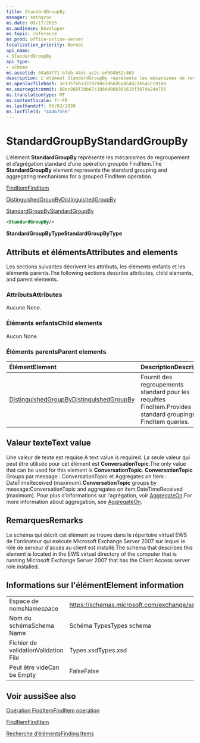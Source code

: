 ```yaml
---
title: StandardGroupBy
manager: sethgros
ms.date: 09/17/2015
ms.audience: Developer
ms.topic: reference
ms.prod: office-online-server
localization_priority: Normal
api_name:
- StandardGroupBy
api_type:
- schema
ms.assetid: 04a84f71-b7eb-44dc-ac2c-ed504b52c463
description: L’élément StandardGroupBy représente les mécanismes de regroupement et d’agrégation standard d’une opération groupée FindItem.
ms.openlocfilehash: 3e135feba322979de3d66d5a45d423654ccc9100
ms.sourcegitcommit: 88ec988f2bb67c1866d06b361615f3674a24e795
ms.translationtype: MT
ms.contentlocale: fr-FR
ms.lasthandoff: 06/03/2020
ms.locfileid: "44467556"
---
```

# <a name="standardgroupby"></a><span data-ttu-id="4fe90-103">StandardGroupBy</span><span class="sxs-lookup"><span data-stu-id="4fe90-103">StandardGroupBy</span></span>

<span data-ttu-id="4fe90-104">L’élément **StandardGroupBy** représente les mécanismes de regroupement et d’agrégation standard d’une opération groupée FindItem.</span><span class="sxs-lookup"><span data-stu-id="4fe90-104">The **StandardGroupBy** element represents the standard grouping and aggregating mechanisms for a grouped FindItem operation.</span></span> 
  
[<span data-ttu-id="4fe90-105">FindItem</span><span class="sxs-lookup"><span data-stu-id="4fe90-105">FindItem</span></span>](finditem.md)
  
[<span data-ttu-id="4fe90-106">DistinguishedGroupBy</span><span class="sxs-lookup"><span data-stu-id="4fe90-106">DistinguishedGroupBy</span></span>](distinguishedgroupby.md)
  
[<span data-ttu-id="4fe90-107">StandardGroupBy</span><span class="sxs-lookup"><span data-stu-id="4fe90-107">StandardGroupBy</span></span>](standardgroupby.md)
  
```xml
<StandardGroupBy/>
```

 <span data-ttu-id="4fe90-108">**StandardGroupByType**</span><span class="sxs-lookup"><span data-stu-id="4fe90-108">**StandardGroupByType**</span></span>
## <a name="attributes-and-elements"></a><span data-ttu-id="4fe90-109">Attributs et éléments</span><span class="sxs-lookup"><span data-stu-id="4fe90-109">Attributes and elements</span></span>

<span data-ttu-id="4fe90-110">Les sections suivantes décrivent les attributs, les éléments enfants et les éléments parents.</span><span class="sxs-lookup"><span data-stu-id="4fe90-110">The following sections describe attributes, child elements, and parent elements.</span></span>
  
### <a name="attributes"></a><span data-ttu-id="4fe90-111">Attributs</span><span class="sxs-lookup"><span data-stu-id="4fe90-111">Attributes</span></span>

<span data-ttu-id="4fe90-112">Aucune.</span><span class="sxs-lookup"><span data-stu-id="4fe90-112">None.</span></span>
  
### <a name="child-elements"></a><span data-ttu-id="4fe90-113">Éléments enfants</span><span class="sxs-lookup"><span data-stu-id="4fe90-113">Child elements</span></span>

<span data-ttu-id="4fe90-114">Aucun.</span><span class="sxs-lookup"><span data-stu-id="4fe90-114">None.</span></span>
  
### <a name="parent-elements"></a><span data-ttu-id="4fe90-115">Éléments parents</span><span class="sxs-lookup"><span data-stu-id="4fe90-115">Parent elements</span></span>

|<span data-ttu-id="4fe90-116">**Élément**</span><span class="sxs-lookup"><span data-stu-id="4fe90-116">**Element**</span></span>|<span data-ttu-id="4fe90-117">**Description**</span><span class="sxs-lookup"><span data-stu-id="4fe90-117">**Description**</span></span>|
|:-----|:-----|
|[<span data-ttu-id="4fe90-118">DistinguishedGroupBy</span><span class="sxs-lookup"><span data-stu-id="4fe90-118">DistinguishedGroupBy</span></span>](distinguishedgroupby.md) <br/> |<span data-ttu-id="4fe90-119">Fournit des regroupements standard pour les requêtes FindItem.</span><span class="sxs-lookup"><span data-stu-id="4fe90-119">Provides standard groupings for FindItem queries.</span></span>  <br/> |
   
## <a name="text-value"></a><span data-ttu-id="4fe90-120">Valeur texte</span><span class="sxs-lookup"><span data-stu-id="4fe90-120">Text value</span></span>

<span data-ttu-id="4fe90-121">Une valeur de texte est requise.</span><span class="sxs-lookup"><span data-stu-id="4fe90-121">A text value is required.</span></span> <span data-ttu-id="4fe90-122">La seule valeur qui peut être utilisée pour cet élément est **ConversationTopic**.</span><span class="sxs-lookup"><span data-stu-id="4fe90-122">The only value that can be used for this element is **ConversationTopic**.</span></span> <span data-ttu-id="4fe90-123">**ConversationTopic** Groups par message : ConversationTopic et Aggregates on Item : DateTimeReceived (maximum).</span><span class="sxs-lookup"><span data-stu-id="4fe90-123">**ConversationTopic** groups by message:ConversationTopic and aggregates on item:DateTimeReceived (maximum).</span></span> <span data-ttu-id="4fe90-124">Pour plus d’informations sur l’agrégation, voir [AggregateOn](aggregateon.md).</span><span class="sxs-lookup"><span data-stu-id="4fe90-124">For more information about aggregation, see [AggregateOn](aggregateon.md).</span></span>
  
## <a name="remarks"></a><span data-ttu-id="4fe90-125">Remarques</span><span class="sxs-lookup"><span data-stu-id="4fe90-125">Remarks</span></span>

<span data-ttu-id="4fe90-126">Le schéma qui décrit cet élément se trouve dans le répertoire virtuel EWS de l'ordinateur qui exécute Microsoft Exchange Server 2007 sur lequel le rôle de serveur d'accès au client est installé.</span><span class="sxs-lookup"><span data-stu-id="4fe90-126">The schema that describes this element is located in the EWS virtual directory of the computer that is running Microsoft Exchange Server 2007 that has the Client Access server role installed.</span></span>
  
## <a name="element-information"></a><span data-ttu-id="4fe90-127">Informations sur l'élément</span><span class="sxs-lookup"><span data-stu-id="4fe90-127">Element information</span></span>

|||
|:-----|:-----|
|<span data-ttu-id="4fe90-128">Espace de noms</span><span class="sxs-lookup"><span data-stu-id="4fe90-128">Namespace</span></span>  <br/> |https://schemas.microsoft.com/exchange/services/2006/types  <br/> |
|<span data-ttu-id="4fe90-129">Nom du schéma</span><span class="sxs-lookup"><span data-stu-id="4fe90-129">Schema Name</span></span>  <br/> |<span data-ttu-id="4fe90-130">Schéma Types</span><span class="sxs-lookup"><span data-stu-id="4fe90-130">Types schema</span></span>  <br/> |
|<span data-ttu-id="4fe90-131">Fichier de validation</span><span class="sxs-lookup"><span data-stu-id="4fe90-131">Validation File</span></span>  <br/> |<span data-ttu-id="4fe90-132">Types.xsd</span><span class="sxs-lookup"><span data-stu-id="4fe90-132">Types.xsd</span></span>  <br/> |
|<span data-ttu-id="4fe90-133">Peut être vide</span><span class="sxs-lookup"><span data-stu-id="4fe90-133">Can be Empty</span></span>  <br/> |<span data-ttu-id="4fe90-134">False</span><span class="sxs-lookup"><span data-stu-id="4fe90-134">False</span></span>  <br/> |
   
## <a name="see-also"></a><span data-ttu-id="4fe90-135">Voir aussi</span><span class="sxs-lookup"><span data-stu-id="4fe90-135">See also</span></span>



[<span data-ttu-id="4fe90-136">Opération FindItem</span><span class="sxs-lookup"><span data-stu-id="4fe90-136">FindItem operation</span></span>](finditem-operation.md)
  
[<span data-ttu-id="4fe90-137">FindItem</span><span class="sxs-lookup"><span data-stu-id="4fe90-137">FindItem</span></span>](finditem.md)


[<span data-ttu-id="4fe90-138">Recherche d’éléments</span><span class="sxs-lookup"><span data-stu-id="4fe90-138">Finding Items</span></span>](https://msdn.microsoft.com/library/63af1f9c-464b-4fca-9ae3-3d60f24ca93c%28Office.15%29.aspx)

